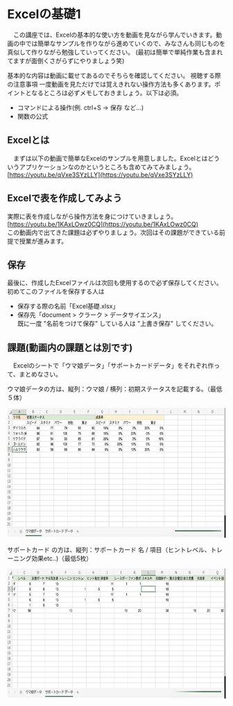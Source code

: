 # Excelの基礎1

　この講座では、Excelの基本的な使い方を動画を見ながら学んでいきます。動画の中では簡単なサンプルを作りながら進めていくので、みなさんも同じものを真似して作りながら勉強していってください。
(最初は簡単で単純作業も含まれてますが面倒くさがらずにやりましょう笑)

基本的な内容は動画に載せてあるのでそちらを確認してください。
視聴する際の注意事項
一度動画を見ただけでは覚えきれない操作方法も多くあります。ポイントとなるところは必ずメモしておきましょう。以下は必須。
- コマンドによる操作(例. ctrl+S → 保存 など...)
- 関数の公式


## Excelとは
　まずは以下の動画で簡単なExcelのサンプルを用意しました。Excelとはどういうアプリケーションなのかというところも含めてみてみましょう。  
[https://youtu.be/qVxe3SYzLLY](https://youtu.be/qVxe3SYzLLY)


## Excelで表を作成してみよう
実際に表を作成しながら操作方法を身につけていきましょう。<br>
[https://youtu.be/1KAxLOwz0CQ](https://youtu.be/1KAxLOwz0CQ)<br>
この動画内で出てきた課題は必ずやりましょう。次回はその課題ができている前提で授業が進みます。


## 保存
最後に、作成したExcelファイルは次回も使用するので必ず保存してください。
初めてこのファイルを保存する人は
- 保存する際の名前「Excel基礎.xlsx」
- 保存先「document > クラーク > データサイエンス」<br>
既に一度 "名前をつけて保存" している人は "上書き保存" してください。


## 課題(動画内の課題とは別です)
　Excelのシートで「ウマ娘データ」「サポートカードデータ」をそれぞれ作って、まとめなさい。

ウマ娘データの方は、縦列：ウマ娘 / 横列：初期ステータスを記載する。（最低５体）

<img src="../images/uma.png" height="300">

サポートカード の方は、縦列：サポートカード 名 / 項目（ヒントレベル、トレーニング効果etc..)（最低5枚）

<img src="../images/support.png" height="300">
